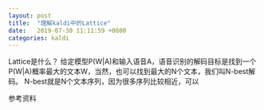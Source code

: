 ```yaml
---
layout: post
title:  "理解kaldi中的Lattice"
date:   2019-07-30 11:11:59 +0800
categories: kaldi
---
```


Lattice是什么？
给定模型P(W|A)和输入语音A，语音识别的解码目标是找到一个P(W|A)概率最大的文本W，当然，也可以找到最大的N个文本，我们叫N-best解码。
N-best就是N个文本序列，因为很多序列比较相近，可以


参考资料

[jrmeyer-url]: http://jrmeyer.github.io/asr/2016/12/15/Visualize-lattice-kaldi.html
[bo-blog-lattice-url]: http://codingandlearning.blogspot.com/2014/01/kaldi-lattices.html
[kaldi-lattice-url]: http://kaldi-asr.org/doc/lattices.html
[povey-lattice-paper]: https://www.danielpovey.com/files/2012_icassp_lattices.pdf